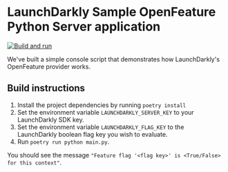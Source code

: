 # LaunchDarkly Sample OpenFeature Python Server application

[![Build and run](https://github.com/launchdarkly/hello-openfeature-python-server/actions/workflows/ci.yml/badge.svg)](https://github.com/launchdarkly/hello-openfeature-python-server/actions/workflows/ci.yml)

We've built a simple console script that demonstrates how LaunchDarkly's OpenFeature provider works.

## Build instructions

1. Install the project dependencies by running `poetry install`
2. Set the environment variable `LAUNCHDARKLY_SERVER_KEY` to your LaunchDarkly SDK key.
3. Set the environment variable `LAUNCHDARKLY_FLAG_KEY` to the LaunchDarkly boolean flag key you wish to evaluate.
4. Run `poetry run python main.py`.

You should see the message `"Feature flag '<flag key>' is <True/False> for this context"`.
